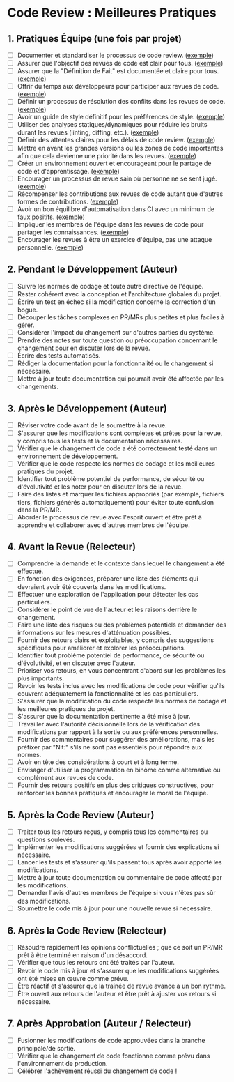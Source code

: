 # Code Review : Meilleures Pratiques

## 1. Pratiques Équipe (une fois par projet)

- [ ] Documenter et standardiser le processus de code review. ([exemple](exemples/01-documenter-et-standardiser-processus-code-review.md))
- [ ] Assurer que l'objectif des revues de code est clair pour tous. ([exemple](exemples/02-objectif-code-review.md))
- [ ] Assurer que la "Définition de Fait" est documentée et claire pour tous. ([exemple](exemples/03-definition-of-done.md))
- [ ] Offrir du temps aux développeurs pour participer aux revues de code. ([exemple](exemples/04-allocation-du-temps.md))
- [ ] Définir un processus de résolution des conflits dans les revues de code. ([exemple](exemples/05-resolution-des-conflits.md))
- [ ] Avoir un guide de style définitif pour les préférences de style. ([exemple](exemples/06-coding-style.md))
- [ ] Utiliser des analyses statiques/dynamiques pour réduire les bruits durant les revues (linting, diffing, etc.). ([exemple](exemples/07-analyse-code-review.md))
- [ ] Définir des attentes claires pour les délais de code review. ([exemple](exemples/08-guide-delais-review.md))
- [ ] Mettre en avant les grandes versions ou les zones de code importantes afin que cela devienne une priorité dans les revues. ([exemple](exemples/09-priorite-code-review-majeure.md))
- [ ] Créer un environnement ouvert et encourageant pour le partage de code et d'apprentissage. ([exemple](exemples/10-code-conduite-collaboration-code-review.md))
- [ ] Encourager un processus de revue sain où personne ne se sent jugé. ([exemple](exemples/11-code-conduite-positive-code-review.md))
- [ ] Récompenser les contributions aux revues de code autant que d'autres formes de contributions. ([exemple](exemples/12-reconnaissance-contribution-code-review.md))
- [ ] Avoir un bon équilibre d'automatisation dans CI avec un minimum de faux positifs. ([exemple](exemples/13-optimisation-ci.md))
- [ ] Impliquer les membres de l'équipe dans les revues de code pour partager les connaissances. ([exemple](exemples/14-partager-la-connaissance.md))
- [ ] Encourager les revues à être un exercice d'équipe, pas une attaque personnelle. ([exemple](exemples/15-pratiques-code-review-orientee-equipe.md))

## 2. Pendant le Développement (Auteur)

- [ ] Suivre les normes de codage et toute autre directive de l'équipe.
- [ ] Rester cohérent avec la conception et l'architecture globales du projet.
- [ ] Écrire un test en échec si la modification concerne la correction d'un bogue.
- [ ] Découper les tâches complexes en PR/MRs plus petites et plus faciles à gérer.
- [ ] Considérer l'impact du changement sur d'autres parties du système.
- [ ] Prendre des notes sur toute question ou préoccupation concernant le changement pour en discuter lors de la revue.
- [ ] Écrire des tests automatisés.
- [ ] Rédiger la documentation pour la fonctionnalité ou le changement si nécessaire.
- [ ] Mettre à jour toute documentation qui pourrait avoir été affectée par les changements.

## 3. Après le Développement (Auteur)

- [ ] Réviser votre code avant de le soumettre à la revue.
- [ ] S'assurer que les modifications sont complètes et prêtes pour la revue, y compris tous les tests et la documentation nécessaires.
- [ ] Vérifier que le changement de code a été correctement testé dans un environnement de développement.
- [ ] Vérifier que le code respecte les normes de codage et les meilleures pratiques du projet.
- [ ] Identifier tout problème potentiel de performance, de sécurité ou d'évolutivité et les noter pour en discuter lors de la revue.
- [ ] Faire des listes et marquer les fichiers appropriés (par exemple, fichiers tiers, fichiers générés automatiquement) pour éviter toute confusion dans la PR/MR.
- [ ] Aborder le processus de revue avec l'esprit ouvert et être prêt à apprendre et collaborer avec d'autres membres de l'équipe.

## 4. Avant la Revue (Relecteur)

- [ ] Comprendre la demande et le contexte dans lequel le changement a été effectué.
- [ ] En fonction des exigences, préparer une liste des éléments qui devraient avoir été couverts dans les modifications.
- [ ] Effectuer une exploration de l'application pour détecter les cas particuliers.
- [ ] Considérer le point de vue de l'auteur et les raisons derrière le changement.
- [ ] Faire une liste des risques ou des problèmes potentiels et demander des informations sur les mesures d'atténuation possibles.
- [ ] Fournir des retours clairs et exploitables, y compris des suggestions spécifiques pour améliorer et explorer les préoccupations.
- [ ] Identifier tout problème potentiel de performance, de sécurité ou d'évolutivité, et en discuter avec l'auteur.
- [ ] Prioriser vos retours, en vous concentrant d'abord sur les problèmes les plus importants.
- [ ] Revoir les tests inclus avec les modifications de code pour vérifier qu'ils couvrent adéquatement la fonctionnalité et les cas particuliers.
- [ ] S'assurer que la modification du code respecte les normes de codage et les meilleures pratiques du projet.
- [ ] S'assurer que la documentation pertinente a été mise à jour.
- [ ] Travailler avec l'autorité décisionnelle lors de la vérification des modifications par rapport à la sortie ou aux préférences personnelles.
- [ ] Fournir des commentaires pour suggérer des améliorations, mais les préfixer par "Nit:" s'ils ne sont pas essentiels pour répondre aux normes.
- [ ] Avoir en tête des considérations à court et à long terme.
- [ ] Envisager d'utiliser la programmation en binôme comme alternative ou complément aux revues de code.
- [ ] Fournir des retours positifs en plus des critiques constructives, pour renforcer les bonnes pratiques et encourager le moral de l'équipe.

## 5. Après la Code Review (Auteur)

- [ ] Traiter tous les retours reçus, y compris tous les commentaires ou questions soulevés.
- [ ] Implémenter les modifications suggérées et fournir des explications si nécessaire.
- [ ] Lancer les tests et s'assurer qu'ils passent tous après avoir apporté les modifications.
- [ ] Mettre à jour toute documentation ou commentaire de code affecté par les modifications.
- [ ] Demander l'avis d'autres membres de l'équipe si vous n'êtes pas sûr des modifications.
- [ ] Soumettre le code mis à jour pour une nouvelle revue si nécessaire.

## 6. Après la Code Review (Relecteur)

- [ ] Résoudre rapidement les opinions conflictuelles ; que ce soit un PR/MR prêt à être terminé en raison d'un désaccord.
- [ ] Vérifier que tous les retours ont été traités par l'auteur.
- [ ] Revoir le code mis à jour et s'assurer que les modifications suggérées ont été mises en œuvre comme prévu.
- [ ] Être réactif et s'assurer que la traînée de revue avance à un bon rythme.
- [ ] Être ouvert aux retours de l'auteur et être prêt à ajuster vos retours si nécessaire.

## 7. Après Approbation (Auteur / Relecteur)

- [ ] Fusionner les modifications de code approuvées dans la branche principale/de sortie.
- [ ] Vérifier que le changement de code fonctionne comme prévu dans l'environnement de production.
- [ ] Célébrer l'achèvement réussi du changement de code !
